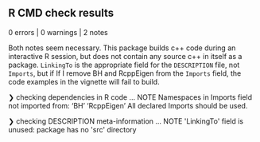 ## R CMD check results

0 errors | 0 warnings | 2 notes


Both notes seem necessary. This package builds c++ code during an interactive R session, but does not contain any source c++ in itself as a package. `LinkingTo` is the appropriate field for the `DESCRIPTION` file, not `Imports`, but if If I remove BH and RcppEigen from the `Imports` field, the code examples in the vignette will fail to build.


❯ checking dependencies in R code ... NOTE
  Namespaces in Imports field not imported from:
    ‘BH’ ‘RcppEigen’
    All declared Imports should be used.

❯ checking DESCRIPTION meta-information ... NOTE
  'LinkingTo' field is unused: package has no 'src' directory


